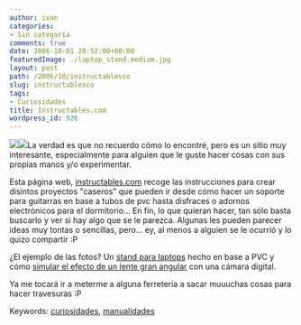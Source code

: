 ```yaml
---
author: ivan
categories:
- Sin categoría
comments: true
date: 2006-10-01 20:52:00+00:00
featuredImage: ./laptop_stand.medium.jpg
layout: post
path: /2006/10/instructablesco
slug: instructablesco
tags:
- Curiosidades
title: Instructables.com
wordpress_id: 926
---
```


[![](https://photos1.blogger.com/blogger/5311/455/200/laptop_stand.medium.jpg)](https://photos1.blogger.com/blogger/5311/455/1600/laptop_stand.medium.jpg)[![](https://photos1.blogger.com/blogger/5311/455/200/camera_macro.jpg)](https://photos1.blogger.com/blogger/5311/455/1600/camera_macro.jpg)La verdad es que no recuerdo cómo lo encontré, pero es un sitio muy interesante, especialmente para alguien que le guste hacer cosas con sus propias manos y/o experimentar.

Esta página web, [instructables.com](https://www.instructables.com) recoge las instrucciones para crear disintos proyectos "caseros" que pueden ir desde cómo hacer un soporte para guitarras en base a tubos de pvc hasta disfraces o adornos electrónicos para el dormitorio... En fin, lo que quieran hacer, tan sólo basta buscarlo y ver si hay algo que se le parezca. Algunas les pueden parecer ideas muy tontas o sencillas, pero... ey, al menos a alguien se le ocurrió y lo quizo compartir :P

¿El ejemplo de las fotos? Un [stand para laptops](https://www.instructables.com/id/EFA1RME1A5EP286CS3/) hecho en base a PVC y cómo [simular el efecto de un lente gran angular](https://www.instructables.com/id/EYY1F7X6PCEP287S4U/) con una cámara digital.

Ya me tocará ir a meterme a alguna ferretería a sacar muuuchas cosas para hacer travesuras :P

Keywords: [curiosidades](https://www.technorati.com/tags/curiosidades), [manualidades](https://www.technorati.com/tags/manualidades)
